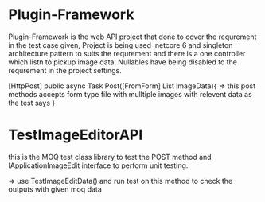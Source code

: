 # Plugin-Framework

Plugin-Framework is the web API project that done to cover the requrement in the test case given, Project is being used .netcore 6 and singleton architecture 
pattern to suits the requrement and there is a one controller which listn to pickup image data. Nullables have being disabled to the requrement in the project
settings.

[HttpPost]
public async Task<object> Post([FromForm] List<RequestDto> imageData){
=> this post methods accepts form type file with mulltiple images with relevent data as the test says
}

# TestImageEditorAPI

this is the MOQ test class library to test the POST method and IApplicationImageEdit interface to perform unit testing.

=> use TestImageEditData() and run test on this method to check the outputs with given moq data

